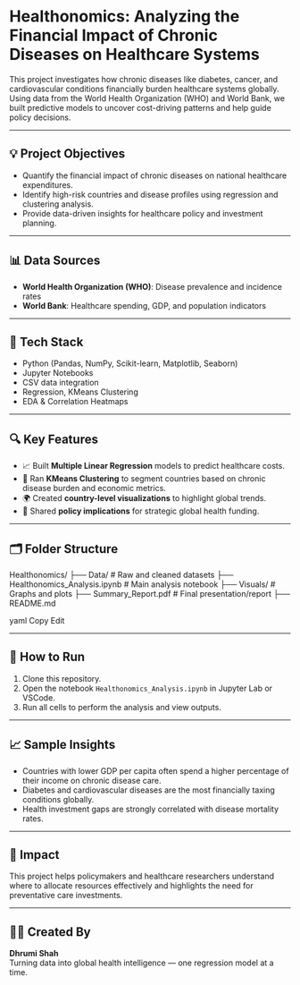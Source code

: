 # Healthonomics: Analyzing the Financial Impact of Chronic Diseases on Healthcare Systems

This project investigates how chronic diseases like diabetes, cancer, and cardiovascular conditions financially burden healthcare systems globally. Using data from the World Health Organization (WHO) and World Bank, we built predictive models to uncover cost-driving patterns and help guide policy decisions.

---

## 💡 Project Objectives

- Quantify the financial impact of chronic diseases on national healthcare expenditures.
- Identify high-risk countries and disease profiles using regression and clustering analysis.
- Provide data-driven insights for healthcare policy and investment planning.

---

## 📊 Data Sources

- **World Health Organization (WHO)**: Disease prevalence and incidence rates
- **World Bank**: Healthcare spending, GDP, and population indicators

---

## 🧰 Tech Stack

- Python (Pandas, NumPy, Scikit-learn, Matplotlib, Seaborn)
- Jupyter Notebooks
- CSV data integration
- Regression, KMeans Clustering
- EDA & Correlation Heatmaps

---

## 🔍 Key Features

- 📈 Built **Multiple Linear Regression** models to predict healthcare costs.
- 🧪 Ran **KMeans Clustering** to segment countries based on chronic disease burden and economic metrics.
- 🌍 Created **country-level visualizations** to highlight global trends.
- 📌 Shared **policy implications** for strategic global health funding.

---

## 🗂️ Folder Structure

Healthonomics/
├── Data/ # Raw and cleaned datasets
├── Healthonomics_Analysis.ipynb # Main analysis notebook
├── Visuals/ # Graphs and plots
├── Summary_Report.pdf # Final presentation/report
├── README.md

yaml
Copy
Edit

---

## 🚀 How to Run

1. Clone this repository.
2. Open the notebook `Healthonomics_Analysis.ipynb` in Jupyter Lab or VSCode.
3. Run all cells to perform the analysis and view outputs.

---

## 📈 Sample Insights

- Countries with lower GDP per capita often spend a higher percentage of their income on chronic disease care.
- Diabetes and cardiovascular diseases are the most financially taxing conditions globally.
- Health investment gaps are strongly correlated with disease mortality rates.

---

## 🎯 Impact

This project helps policymakers and healthcare researchers understand where to allocate resources effectively and highlights the need for preventative care investments.

---

## 👩‍💻 Created By

**Dhrumi Shah**  
Turning data into global health intelligence — one regression model at a time.
